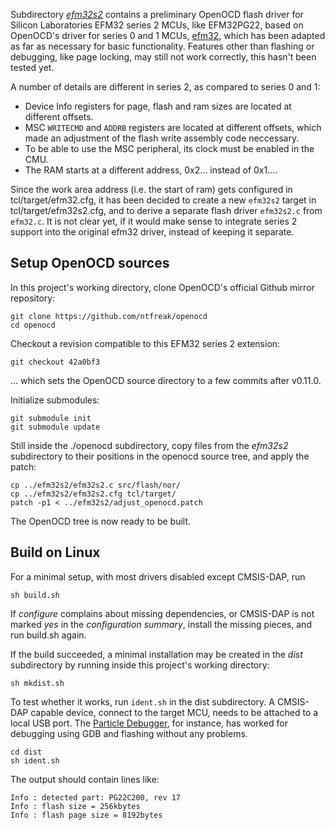 Subdirectory _[efm32s2]_ contains a preliminary OpenOCD flash driver for Silicon Laboratories EFM32 series 2 MCUs, like EFM32PG22,
based on OpenOCD's driver for series 0 and 1 MCUs, [efm32][efm32c],
which has been adapted as far as necessary for basic functionality.
Features other than flashing or debugging, like page locking,
may still not work correctly, this hasn't been tested yet.

[efm32s2]: ./efm32s2
[efm32c]: https://github.com/ntfreak/openocd/blob/42a0bf3c360c1eae418223f0ab535b4d7accae83/src/flash/nor/efm32.c

A number of details are different in series 2, as compared to series 0 and 1:

-	Device Info registers for page, flash and ram sizes are located at different offsets.
-	MSC `WRITECMD` and `ADDRB` registers are located at different offsets,
	which made an adjustment of the flash write assembly code neccessary.
-	To be able to use the MSC peripheral, its clock must be enabled in the CMU.
-	The RAM starts at a different address, 0x2... instead of 0x1....

Since the work area address (i.e. the start of ram) gets configured in tcl/target/efm32.cfg,
it has been decided to create a new `efm32s2` target in tcl/target/efm32s2.cfg,
and to derive a separate flash driver `efm32s2.c` from `efm32.c`.
It is not clear yet, if it would make sense to integrate series 2 support into the original efm32 driver,
instead of keeping it separate.

[EFM32PG22]: https://www.silabs.com/mcu/32-bit/efm32pg22-series-2


## Setup OpenOCD sources

In this project's working directory, clone OpenOCD's official Github mirror repository:

	git clone https://github.com/ntfreak/openocd
	cd openocd

Checkout a revision compatible to this EFM32 series 2 extension:

	git checkout 42a0bf3

... which sets the OpenOCD source directory to a few commits after v0.11.0.

Initialize submodules:

	git submodule init
	git submodule update

Still inside the ./openocd subdirectory,
copy files from the _efm32s2_ subdirectory to their positions in the openocd source tree,
and apply the patch:

	cp ../efm32s2/efm32s2.c src/flash/nor/
	cp ../efm32s2/efm32s2.cfg tcl/target/
	patch -p1 < ../efm32s2/adjust_openocd.patch

The OpenOCD tree is now ready to be built.


## Build on Linux

For a minimal setup, with most drivers disabled except CMSIS-DAP,
run

	sh build.sh

If _configure_ complains about missing dependencies,
or CMSIS-DAP is not marked _yes_ in the _configuration summary_,
install the missing pieces, and run build.sh again.

If the build succeeded,
a minimal installation may be created in the _dist_ subdirectory
by running inside this project's working directory:

	sh mkdist.sh

To test whether it works, run `ident.sh` in the dist subdirectory.
A CMSIS-DAP capable device,
connect to the target MCU,
needs to be attached to a local USB port.
The [Particle Debugger], for instance,
has worked for debugging using GDB
and flashing without any problems.

	cd dist
	sh ident.sh

The output should contain lines like:

	Info : detected part: PG22C200, rev 17
	Info : flash size = 256kbytes
	Info : flash page size = 8192bytes

[Particle Debugger]: https://docs.particle.io/datasheets/accessories/debugger/
